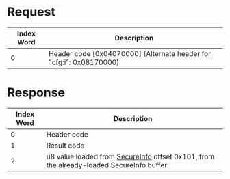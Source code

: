 # Request

| Index Word | Description                                                           |
|------------|-----------------------------------------------------------------------|
| 0          | Header code \[0x04070000\] (Alternate header for "cfg:i": 0x08170000) |

# Response

| Index Word | Description                                                                                                                    |
|------------|--------------------------------------------------------------------------------------------------------------------------------|
| 0          | Header code                                                                                                                    |
| 1          | Result code                                                                                                                    |
| 2          | u8 value loaded from [SecureInfo](Nandrw/sys/SecureInfo_A "wikilink") offset 0x101, from the already-loaded SecureInfo buffer. |